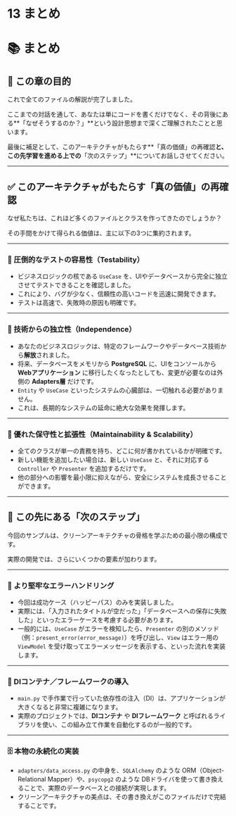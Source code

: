 # 13 まとめ

# 📚 まとめ


## 🧭 この章の目的

これで全てのファイルの解説が完了しました。

ここまでの対話を通して、あなたは単にコードを書くだけでなく、その背後にある**「なぜそうするのか？」**という設計思想まで深くご理解されたことと思います。

最後に補足として、このアーキテクチャがもたらす**「真の価値」の再確認**と、この先学習を進める上での**「次のステップ」**についてお話しさせてください。

---

## ✅ このアーキテクチャがもたらす「真の価値」の再確認

なぜ私たちは、これほど多くのファイルとクラスを作ってきたのでしょうか？

その手間をかけて得られる価値は、主に以下の3つに集約されます。

---

### 🧪 圧倒的なテストの容易性（Testability）

- ビジネスロジックの核である `UseCase` を、UIやデータベースから完全に独立させてテストできることを確認しました。
- これにより、バグが少なく、信頼性の高いコードを迅速に開発できます。
- テストは高速で、失敗時の原因も明確です。

---

### 🔌 技術からの独立性（Independence）

- あなたのビジネスロジックは、特定のフレームワークやデータベース技術から**解放**されました。
- 将来、データベースをメモリから **PostgreSQL** に、UIをコンソールから **Webアプリケーション** に移行したくなったとしても、変更が必要なのは外側の **Adapters層** だけです。
- `Entity` や `UseCase` といったシステムの心臓部は、一切触れる必要がありません。
- これは、長期的なシステムの延命に絶大な効果を発揮します。

---

### 🧱 優れた保守性と拡張性（Maintainability & Scalability）

- 全てのクラスが単一の責務を持ち、どこに何が書かれているかが明確です。
- 新しい機能を追加したい場合は、新しい `UseCase` と、それに対応する `Controller` や `Presenter` を追加するだけです。
- 他の部分への影響を最小限に抑えながら、安全にシステムを成長させることができます。

---

## 🚀 この先にある「次のステップ」

今回のサンプルは、クリーンアーキテクチャの骨格を学ぶための最小限の構成です。

実際の開発では、さらにいくつかの要素が加わります。

---

### 🛑 より堅牢なエラーハンドリング

- 今回は成功ケース（ハッピーパス）のみを実装しました。
- 実際には、「入力されたタイトルが空だった」「データベースへの保存に失敗した」といったエラーケースを考慮する必要があります。
- 一般的には、`UseCase` がエラーを検知したら、`Presenter` の別のメソッド（例：`present_error(error_message)`）を呼び出し、`View` はエラー用の `ViewModel` を受け取ってエラーメッセージを表示する、といった流れを実装します。

---

### 🧩 DIコンテナ／フレームワークの導入

- `main.py` で手作業で行っていた依存性の注入（DI）は、アプリケーションが大きくなると非常に複雑になります。
- 実際のプロジェクトでは、**DIコンテナ** や **DIフレームワーク** と呼ばれるライブラリを使い、この組み立て作業を自動化するのが一般的です。

---

### 🗄 本物の永続化の実装

- `adapters/data_access.py` の中身を、`SQLAlchemy` のような ORM（Object-Relational Mapper）や、`psycopg2` のような DBドライバを使って書き換えることで、実際のデータベースとの接続が実現します。
- クリーンアーキテクチャの美点は、その書き換えがこのファイルだけで完結することです。

